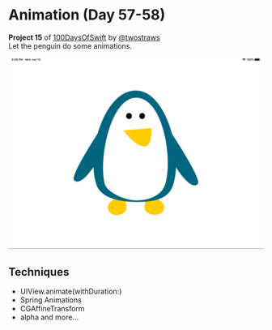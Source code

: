 # Animation (Day 57-58)
**Project 15** of [100DaysOfSwift](https://www.hackingwithswift.com/100) by [@twostraws](https://github.com/twostraws)\
Let the penguin do some animations.

![Animation Image](images/animation.gif "Animation")

## Techniques
- UIView.animate(withDuration:)
- Spring Animations
- CGAffineTransform
- alpha
and more...
